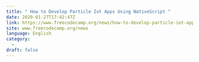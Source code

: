 ```yaml
---
title: " How to Develop Particle Iot Apps Using NativeScript "
date: 2020-01-27T17:42:47Z
link: https://www.freecodecamp.org/news/how-to-develop-particle-iot-apps-using-nativescript/?utm_medium=RSS&utm_source=news.12bit.vn
site: www.freecodecamp.org/news
language: English
category:
  -   
draft: false
---
```

